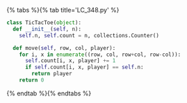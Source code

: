 {% tabs %}{% tab title='LC_348.py' %}

```py
class TicTacToe(object):
  def __init__(self, n):
    self.n, self.count = n, collections.Counter()

  def move(self, row, col, player):
    for i, x in enumerate((row, col, row+col, row-col)):
      self.count[i, x, player] += 1
      if self.count[i, x, player] == self.n:
        return player
    return 0
```

{% endtab %}{% endtabs %}
